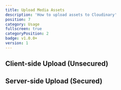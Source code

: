 ```yaml
---
title: Upload Media Assets
description: 'How to upload assets to Cloudinary'
position: 7
category: Usage
fullscreen: true
categoryPosition: 2
badge: v1.0.0+
version: 1
---
```



## Client-side Upload (Unsecured)



## Server-side Upload (Secured)

